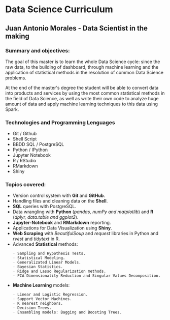 ﻿# Data Science Curriculum

## Juan Antonio Morales - Data Scientist in the making

### Summary and objectives:

The goal of this master is to learn the whole Data Science cycle: since the raw data, to the building of dashboard, through machine learning and the application of statistical methods in the resolution of common Data Science problems.<br />

At the end of the master's degree the student will be able to convert data into products and services by using the most common statistical methods in the field of Data Science, as well as write their own code to analyze huge amount of data and apply machine learning techniques to this data using Spark.<br />

### Technologies and Programming Lenguages
- Git / Github
- Shell Script
- BBDD SQL / PostgreSQL
- Python / IPython
- Jupyter Notebook
- R / RStudio
- RMarkdown
- Shiny

### Topics covered:
- Version control system with __Git__ and __GitHub__.
- Handling files and cleaning data on the __Shell__.
- __SQL__ queries with PostgreSQL.
- Data wrangling with __Python__ (_pandas, numPy and matplotlib_) and __R__ (_dplyr, data.table and ggplot2_).
- __Jupyter-Notebook__ and __RMarkdown__ reporting.
- Applications for Data Visualization using __Shiny__.
- __Web Scraping__ with _BeautifulSoup_ and _request_ libraries in Python and _rvest_ and _tidytext_ in R.
- Advanced __Statistical__ methods:
    ```
    · Sampling and Hypothesis Tests.
    · Statistical Modeling.
    · Generalizated Linear Models.
    · Bayesian Statistics.
    · Ridge and Lasso Regularization methods.
    · PCA Dimensionality Reduction and Singular Values Decomposition.
    ```
- __Machine Learning__ models:
    ```
    · Linear and Logistic Regression.
    · Support Vector Machines.
    · K nearest neighbors.
    · Decision Trees.
    · Ensambling models: Bagging and Boosting Trees.
    ```